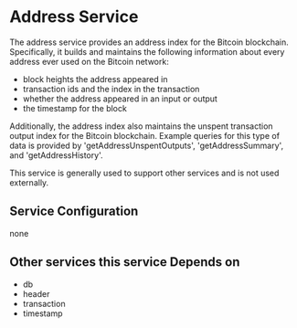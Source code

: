 # Address Service

The address service provides an address index for the Bitcoin blockchain. Specifically, it builds and maintains the following information about every address ever used on the Bitcoin network:

- block heights the address appeared in
- transaction ids and the index in the transaction
- whether the address appeared in an input or output
- the timestamp for the block

Additionally, the address index also maintains the unspent transaction output index for the Bitcoin blockchain. Example queries for this type of data is provided by 'getAddressUnspentOutputs', 'getAddressSummary', and 'getAddressHistory'.

This service is generally used to support other services and is not used externally.

## Service Configuration

none

## Other services this service Depends on

- db
- header
- transaction
- timestamp
